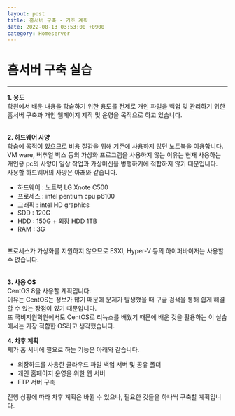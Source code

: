 ```yaml
---
layout: post
title: 홈서버 구축 - 기초 계획
date: 2022-08-13 03:53:00 +0900
category: Homeserver
---
```

<h1>
홈서버 구축 실습
</h1> <hr/> 
<b>1. 용도</b> <br>
학원에서 배운 내용을 학습하기 위한 용도를 전제로 개인 파일을 백업 및 관리하기 위한 홈서버 구축과 개인 웹페이지 제작 및 운영을 목적으로 하고 있습니다. <br> <br/>


<b> 2. 하드웨어 사양 </b> <br>
학습에 목적이 있으므로 비용 절감을 위해 기존에 사용하지 않던 노트북을 이용합니다. <br>
VM ware, 버추얼 박스 등의 가상화 프로그램을 사용하지 않는 이유는 현재 사용하는 개인용 pc의 사양이 일상 작업과 가상머신을 병행하기에 적합하지 않기 때문입니다. <br>
사용할 하드웨어의 사양은 아래와 같습니다. <br>

* 하드웨어 : 노트북 LG Xnote C500 <br>
* 프로세스 : intel pentium cpu p6100 <br>
* 그래픽 : intel HD graphics <br>
* SDD : 120G <br>
* HDD : 150G + 외장 HDD 1TB <br>
* RAM : 3G <br> <br/>

프로세스가 가상화를 지원하지 않으므로 ESXI, Hyper-V 등의 하이퍼바이저는 사용할 수 없습니다. <br> <br/>

<b> 3. 사용 OS </b> <br>
CentOS 8을 사용할 계획입니다. <br>
이유는 CentOS는 정보가 많기 때문에 문제가 발생했을 때 구글 검색을 통해 쉽게 해결할 수 있는 장점이 있기 때문입니다. <br>
또 국비지원학원에서도 CentOS로 리눅스를 배웠기 때문에 배운 것을 활용하는 이 실습에서는 가장 적합한 OS라고 생각했습니다.

<b> 4. 차후 계획 </b> <br>
제가 홈 서버에 필요로 하는 기능은 아래와 같습니다. <br>
* 외장하드를 사용한 클라우드 파일 백업 서버 및 공유 폴더
* 개인 홈페이지 운영을 위한 웹 서버
* FTP 서버 구축 <br>

진행 상황에 따라 차후 계획은 바뀔 수 있으나, 필요한 것들을 하나씩 구축할 계획입니다.
